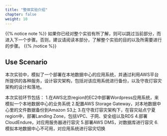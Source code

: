 ```yaml
---
title: "整体实验介绍"
chapter: false
weight: 10
---
```


{{% notice note %}}
如果你已经对整个实验有所了解，则可以跳过当前部分，而进入下一个步骤。否则，建议请阅读本部分，了解整个实验的目的以及所需要进行的步骤。
{{% /notice  %}}

## Use Scenario 

本次实验中，模拟了一个部署在本地数据中心的应用系统，并通过利用AWS平台所提供的各种服务，设计容灾架构，包括对该应用系统进行备份，以及守夜灯容灾架构的设计和落地。

本次实验环节包括：
1.在AWS北京region的EC2中部署Wordpress应用系统，来模拟一个本地数据中心的业务系统
2.配置AWS Storage Gateway，对本地数据中心里的文件数据备份到Amazon S3上
3.在守夜灯容灾架构下，在容灾站点宁夏region中，部署Landing Zone，包括VPC、子网、安全组以及RDS
4.部署CloudEndure，对应用服务器进行容灾
5.部署AWS DMS，对数据库进行容灾
6.模拟本地数据中心不可用，对应用系统进行容灾切换
